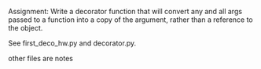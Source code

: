 Assignment:
Write a decorator function that will convert any and all args passed to a function into a copy of the argument, rather than a reference to the object.

See first_deco_hw.py and decorator.py.

other files are notes

